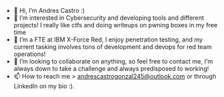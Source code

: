 - 👋 Hi, I’m Andres Castro :)
- 👀 I’m interested in Cybersecurity and developing tools and different projects! I really like ctfs and doing writeups on pwning boxes in my free time
- 🌱 I’m a FTE at IBM X-Force Red, I enjoy penetration testing, and my current tasking involves tons of development and devops for red team operations!
- 💞️ I’m looking to collaborate on anything, so feel free to contact me, I'm always down to take a challenge and always predisposed to working!
- 📫 How to reach me > andrescastrogonzal245@outlook.com or through LinkedIn on my bio :).

<!---
andrescastro1100100/andrescastro1100100 is a ✨ special ✨ repository because its `README.md` (this file) appears on your GitHub profile.
You can click the Preview link to take a look at your changes.
--->
